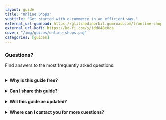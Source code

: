 ```yaml
---
layout: guide
title: "Online Shops"
subtitle: "Get started with e-commerce in an efficient way."
external_url-gumroad: https://glitchedinorbit.gumroad.com/l/online-shop-guide
external_url-kofi: https://ko-fi.com/s/1dd848e8ca
cover: "/img/guides/online-shops.png"
categories: [guides]
---
```


### Questions?

Find answers to the most frequently asked questions.

<br>

<details>
    <summary><b>Why is this guide free?</b></summary>

    <br>

    This guide is free because I understand how difficult it is to get started as a content creator. Over the years, I've been able to collect information and resources that I now want to share with others to make your journey easier.

</details>

<br>

<details>
    <summary><b>Can I share this guide?</b></summary>

    <br>

    Yes! I even encourage you to share the guide with others, because I'd like to reach as many people as possible with this information. But please don't alter any of my content or sell the guide yourself.

</details>

<br>

<details>
    <summary><b>Will this guide be updated?</b></summary>

    <br>

    My plan is to update the guide when I feel necessary to make sure the information stays current and relevant.

</details>

<br>

<details>
    <summary><b>Where can I contact you for more questions?</b></summary>

    <br>

    You can contact me at glitchedinorbit@gmail.com and I'll be happy to answer any questions or concerns.

</details>
